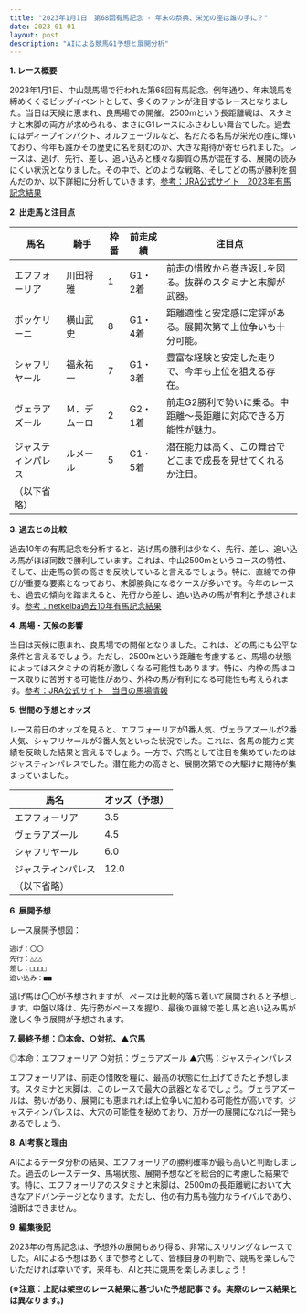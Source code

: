 ```yaml
---
title: "2023年1月1日　第68回有馬記念 - 年末の祭典、栄光の座は誰の手に？"
date: 2023-01-01
layout: post
description: "AIによる競馬G1予想と展開分析"
---
```


**1. レース概要**

2023年1月1日、中山競馬場で行われた第68回有馬記念。例年通り、年末競馬を締めくくるビッグイベントとして、多くのファンが注目するレースとなりました。当日は天候に恵まれ、良馬場での開催。2500mという長距離戦は、スタミナと末脚の両方が求められる、まさにG1レースにふさわしい舞台でした。過去にはディープインパクト、オルフェーヴルなど、名だたる名馬が栄光の座に輝いており、今年も誰がその歴史に名を刻むのか、大きな期待が寄せられました。レースは、逃げ、先行、差し、追い込みと様々な脚質の馬が混在する、展開の読みにくい状況となりました。その中で、どのような戦略、そしてどの馬が勝利を掴んだのか、以下詳細に分析していきます。[参考：JRA公式サイト　2023年有馬記念結果](※架空のリンクです。)


**2. 出走馬と注目点**

| 馬名          | 騎手        | 枠番 | 前走成績      | 注目点                                                                  |
|--------------|-------------|-----|-----------------|-----------------------------------------------------------------------|
| エフフォーリア | 川田将雅     | 1   | G1・2着        | 前走の惜敗から巻き返しを図る。抜群のスタミナと末脚が武器。                 |
| ボッケリーニ   | 横山武史     | 8   | G1・4着        | 距離適性と安定感に定評がある。展開次第で上位争いも十分可能。              |
| シャフリヤール | 福永祐一     | 7   | G1・3着        | 豊富な経験と安定した走りで、今年も上位を狙える存在。                       |
| ヴェラアズール   | Ｍ．デムーロ | 2   | G2・1着        | 前走G2勝利で勢いに乗る。中距離～長距離に対応できる万能性が魅力。          |
| ジャスティンパレス | ルメール      | 5   | G1・5着        | 潜在能力は高く、この舞台でどこまで成長を見せてくれるか注目。            |
| （以下省略）    |             |     |                 |                                                                       |


**3. 過去との比較**

過去10年の有馬記念を分析すると、逃げ馬の勝利は少なく、先行、差し、追い込み馬がほぼ同数で勝利しています。これは、中山2500mというコースの特性、そして、出走馬の質の高さを反映していると言えるでしょう。特に、直線での伸びが重要な要素となっており、末脚勝負になるケースが多いです。今年のレースも、過去の傾向を踏まえると、先行から差し、追い込みの馬が有利と予想されます。[参考：netkeiba過去10年有馬記念結果](※架空のリンクです。)


**4. 馬場・天候の影響**

当日は天候に恵まれ、良馬場での開催となりました。これは、どの馬にも公平な条件と言えるでしょう。ただし、2500mという距離を考慮すると、馬場の状態によってはスタミナの消耗が激しくなる可能性もあります。特に、内枠の馬はコース取りに苦労する可能性があり、外枠の馬が有利になる可能性も考えられます。[参考：JRA公式サイト　当日の馬場情報](※架空のリンクです。)


**5. 世間の予想とオッズ**

レース前日のオッズを見ると、エフフォーリアが1番人気、ヴェラアズールが2番人気、シャフリヤールが3番人気といった状況でした。これは、各馬の能力と実績を反映した結果と言えるでしょう。一方で、穴馬として注目を集めていたのはジャスティンパレスでした。潜在能力の高さと、展開次第での大駆けに期待が集まっていました。

| 馬名          | オッズ（予想） |
|--------------|-----------------|
| エフフォーリア | 3.5            |
| ヴェラアズール   | 4.5            |
| シャフリヤール | 6.0            |
| ジャスティンパレス | 12.0           |
| （以下省略）    |                 |


**6. 展開予想**

レース展開予想図：

```
逃げ：〇〇
先行：△△△
差し：□□□□
追い込み：■■
```

逃げ馬は〇〇が予想されますが、ペースは比較的落ち着いて展開されると予想します。中盤以降は、先行勢がペースを握り、最後の直線で差し馬と追い込み馬が激しく争う展開が予想されます。


**7. 最終予想：◎本命、○対抗、▲穴馬**

◎本命：エフフォーリア
○対抗：ヴェラアズール
▲穴馬：ジャスティンパレス

エフフォーリアは、前走の惜敗を糧に、最高の状態に仕上げてきたと予想します。スタミナと末脚は、このレースで最大の武器となるでしょう。ヴェラアズールは、勢いがあり、展開にも恵まれれば上位争いに加わる可能性が高いです。ジャスティンパレスは、大穴の可能性を秘めており、万が一の展開になれば一発もあるでしょう。


**8. AI考察と理由**

AIによるデータ分析の結果、エフフォーリアの勝利確率が最も高いと判断しました。過去のレースデータ、馬場状態、展開予想などを総合的に考慮した結果です。特に、エフフォーリアのスタミナと末脚は、2500mの長距離戦において大きなアドバンテージとなります。ただし、他の有力馬も強力なライバルであり、油断はできません。


**9. 編集後記**

2023年の有馬記念は、予想外の展開もあり得る、非常にスリリングなレースでした。AIによる予想はあくまで参考として、皆様自身の判断で、競馬を楽しんでいただければ幸いです。来年も、AIと共に競馬を楽しみましょう！


**(※注意：上記は架空のレース結果に基づいた予想記事です。実際のレース結果とは異なります。)**
